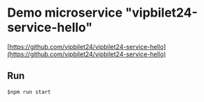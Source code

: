 # Demo microservice "vipbilet24-service-hello"

[https://github.com/vipbilet24/vipbilet24-service-hello](https://github.com/vipbilet24/vipbilet24-service-hello)

## Run 

    $npm run start